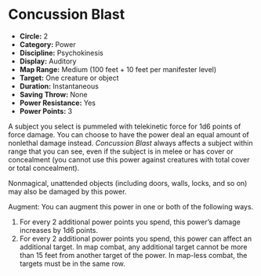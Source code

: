# Concussion Blast

- **Circle:** 2
- **Category:** Power
- **Discipline:** Psychokinesis
- **Display:** Auditory
- **Map Range:** Medium (100 feet + 10 feet per manifester level)
- **Target:** One creature or object
- **Duration:** Instantaneous
- **Saving Throw:** None
- **Power Resistance:** Yes
- **Power Points:** 3

A subject you select is pummeled with telekinetic force for 1d6 points of force damage. You can choose to have the power deal an equal amount of nonlethal damage instead. *Concussion Blast* always affects a subject within range that you can see, even if the subject is in melee or has cover or concealment (you cannot use this power against creatures with total cover or total concealment).

Nonmagical, unattended objects (including doors, walls, locks, and so on) may also be damaged by this power.

Augment: You can augment this power in one or both of the following ways.

1. For every 2 additional power points you spend, this power’s damage increases by 1d6 points.
2. For every 2 additional power points you spend, this power can affect an additional target. In map combat, any additional target cannot be more than 15 feet from another target of the power. In map-less combat, the targets must be in the same row.
